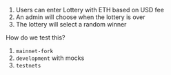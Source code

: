 1. Users can enter Lottery with ETH based on USD fee
2. An admin will choose when the lottery is over 
3. The lottery will select a random winner

How do we test this?

1. `mainnet-fork`
2. `development` with mocks
3. `testnets`